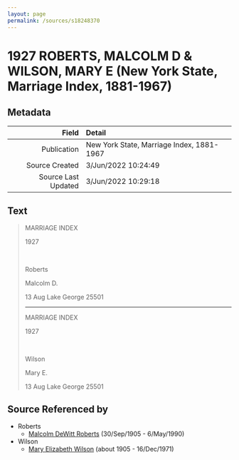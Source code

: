 ```yaml
---
layout: page
permalink: /sources/s18248370
---
```


# 1927 ROBERTS, MALCOLM D & WILSON, MARY E (New York State, Marriage Index, 1881-1967)

## Metadata

Field | Detail
---:|:---
Publication | New York State, Marriage Index, 1881-1967
Source Created | 3/Jun/2022 10:24:49
Source Last Updated | 3/Jun/2022 10:29:18

## Text

> MARRIAGE INDEX
>
> 1927
>
> <br/>
>
> Roberts
>
> Malcolm D.
>
> 13 Aug Lake George 25501
>
> ---
>
> MARRIAGE INDEX
>
> 1927
>
> <br/>
>
> Wilson
>
> Mary E.
>
> 13 Aug Lake George 25501
>

## Source Referenced by

* Roberts
  * [Malcolm DeWitt Roberts](../people/@21721539@-malcolm-dewitt-roberts-b1905-9-30-d1990-5-6.md) (30/Sep/1905 - 6/May/1990)
* Wilson
  * [Mary Elizabeth Wilson](../people/@99819804@-mary-elizabeth-wilson-b1905-d1971-12-16.md) (about 1905 - 16/Dec/1971)
